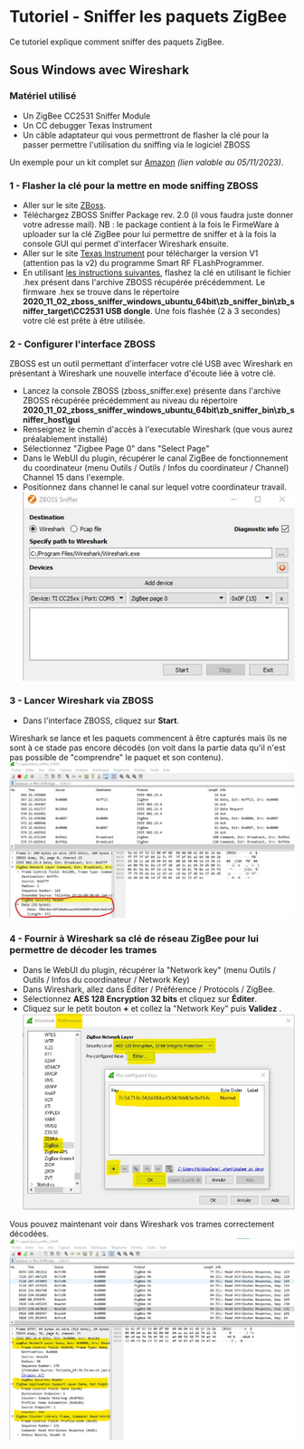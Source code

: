# Tutoriel - Sniffer les paquets ZigBee

Ce tutoriel explique comment sniffer des paquets ZigBee.

## Sous Windows avec Wireshark

### Matériel utilisé
* Un ZigBee CC2531 Sniffer Module
* Un CC debugger Texas Instrument
* Un câble adaptateur qui vous permettront de flasher la clé pour la passer permettre l'utilisation du sniffing via le logiciel ZBOSS

Un exemple pour un kit complet sur [Amazon](https://www.amazon.fr/Debugger-Adaptateur-CC2531-ZigBee-Complet/dp/B07VH5Q54R/ref=sr_1_4?__mk_fr_FR=%C3%85M%C3%85%C5%BD%C3%95%C3%91&crid=XVNEYFTCQ2QF&keywords=CC+debugger&qid=1699016512&s=electronics&sprefix=cc+debugger%2Celectronics%2C83&sr=1-4) *(lien valable au 05/11/2023)*.


### 1 - Flasher la clé pour la mettre en mode sniffing ZBOSS
* Aller sur le site [ZBoss](https://dsr-iot.com/downloads/tools#upper-header).
* Téléchargez ZBOSS Sniffer Package rev. 2.0 (il vous faudra juste donner votre adresse mail).
NB : le package contient à la fois le FirmeWare à uploader sur la clé ZigBee pour lui permettre de sniffer et à la fois la console GUI qui permet d'interfacer Wireshark ensuite.
* Aller sur le site [Texas Instrument](https://www.ti.com/tool/FLASH-PROGRAMMER#downloads) pour télécharger la version V1 (attention pas la v2) du programme Smart RF FLashProgrammer.
* En utilisant [les instructions suivantes](https://www.zigbee2mqtt.io/guide/adapters/flashing/flashing_the_cc2531.html), flashez la clé en utilisant le fichier .hex présent dans l'archive ZBOSS récupérée précédemment.
Le firmware .hex se trouve dans le répertoire **2020_11_02_zboss_sniffer_windows_ubuntu_64bit\zb_sniffer_bin\zb_sniffer_target\CC2531 USB dongle**.
Une fois flashée (2 à 3 secondes) votre clé est prête à être utilisée.


### 2 - Configurer l'interface ZBOSS
ZBOSS est un outil permettant d'interfacer votre clé USB avec Wireshark en présentant à Wireshark une nouvelle interface d'écoute liée à votre clé.

* Lancez la console ZBOSS (zboss_sniffer.exe) présente dans l'archive ZBOSS récupérée précédemment au niveau du répertoire **2020_11_02_zboss_sniffer_windows_ubuntu_64bit\zb_sniffer_bin\zb_sniffer_host\gui**
* Renseignez le chemin d'accès à l'executable Wireshark (que vous aurez préalablement installé)
* Sélectionnez "Zigbee Page 0" dans "Select Page"
* Dans le WebUI du plugin, récupérer le canal ZigBee de fonctionnement du coordinateur (menu Outils / Outils / Infos du coordinateur / Channel) Channel 15 dans l'exemple.
* Positionnez dans channel le canal sur lequel votre coordinateur travail. 
![WikiUI-FR](Images/FR_Wireshark-ConfZBOSS.png)

### 3 - Lancer Wireshark via ZBOSS
* Dans l'interface ZBOSS, cliquez sur **Start**. 

Wireshark se lance et les paquets commencent à être capturés mais ils ne sont à ce stade pas encore décodés (on voit dans la partie data qu'il n'est pas possible de "comprendre" le paquet et son contenu).
![WikiUI-FR](Images/FR_Wireshark-NonDecode.png)

### 4 - Fournir à Wireshark sa clé de réseau ZigBee pour lui permettre de décoder les trames
* Dans le WebUI du plugin, récupérer la "Network key" (menu Outils / Outils / Infos du coordinateur / Network Key)
* Dans Wireshark, allez dans Éditer / Préférence / Protocols / ZigBee.
* Sélectionnez **AES 128 Encryption 32 bits** et cliquez sur **Éditer**.
* Cliquez sur le petit bouton **+** et collez la "Network Key" puis **Validez** .
![WikiUI-FR](Images/FR_Wireshark-ConfCleZigBee.png)

Vous pouvez maintenant voir dans Wireshark vos trames correctement décodées.
![WikiUI-FR](Images/FR_Wireshark-Decode.png)
